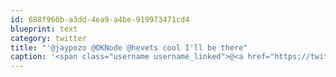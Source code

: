 ```yaml
---
id: 688f960b-a3dd-4ea9-a4be-919973471cd4
blueprint: text
category: twitter
title: "'@jaypozo @OKNode @hevets cool I'll be there"
caption: '<span class="username username_linked">@<a href="https://twitter.com/jaypozo" title="Jay Pozo">jaypozo</a></span> <span class="username username_linked">@<a href="https://twitter.com/OKNode" title="OK Node">OKNode</a></span> <span class="username username_linked">@<a href="https://twitter.com/hevets" title="Steve Henderson">hevets</a></span> cool I''ll be there'
---
```


